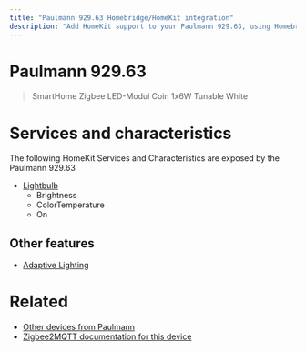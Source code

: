 ```yaml
---
title: "Paulmann 929.63 Homebridge/HomeKit integration"
description: "Add HomeKit support to your Paulmann 929.63, using Homebridge, Zigbee2MQTT and homebridge-z2m."
---
```

<!---
This file has been GENERATED using src/docgen/docgen.ts
DO NOT EDIT THIS FILE MANUALLY!
-->
# Paulmann 929.63
> SmartHome Zigbee LED-Modul Coin 1x6W Tunable White


# Services and characteristics
The following HomeKit Services and Characteristics are exposed by
the Paulmann 929.63

* [Lightbulb](../../light.md)
  * Brightness
  * ColorTemperature
  * On


## Other features
* [Adaptive Lighting](../../light.md)


# Related
* [Other devices from Paulmann](../index.md#paulmann)
* [Zigbee2MQTT documentation for this device](https://www.zigbee2mqtt.io/devices/929.63.html)